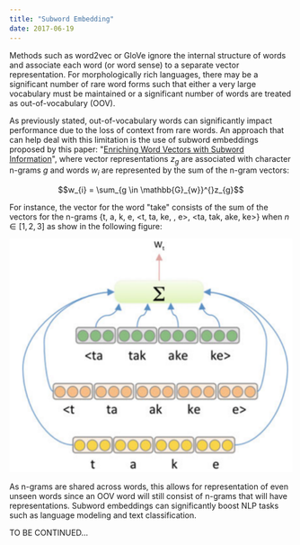 ```yaml
---
title: "Subword Embedding"
date: 2017-06-19
---
```


Methods such as word2vec or GloVe ignore the internal structure of words
and associate each word (or word sense) to a separate vector
representation. For morphologically rich languages, there may be a
significant number of rare word forms such that either a very large
vocabulary must be maintained or a significant number of words are
treated as out-of-vocabulary (OOV).

As previously stated, out-of-vocabulary words can significantly impact
performance due to the loss of context from rare words. An approach that
can help deal with this limitation is the use of subword embeddings
proposed by this paper: "[Enriching Word Vectors with Subword
Information](https://arxiv.org/pdf/1607.04606.pdf)", where vector
representations $z_{g}$ are associated with character n-grams *g* and
words $w_{i}$ are represented by the sum of the n-gram vectors:

$$w_{i} = \sum_{g \in \mathbb{G}_{w}}^{}z_{g}$$

For instance, the vector for the word "take" consists of the sum of the
vectors for the n-grams {t, a, k, e, \<t, ta, ke, , e\>, \<ta, tak, ake,
ke\>} when $n \in \lbrack 1,2,3\rbrack$ as show in the following figure:

<div align="center">
    <img src="media/subword_embedding/image1.png" width=750>
</div>


As n-grams are shared across words, this allows for representation of
even unseen words since an OOV word will still consist of n-grams that
will have representations. Subword embeddings can significantly boost
NLP tasks such as language modeling and text classification.

TO BE CONTINUED...